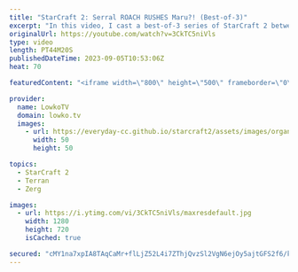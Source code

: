 ```yaml
---
title: "StarCraft 2: Serral ROACH RUSHES Maru?! (Best-of-3)"
excerpt: "In this video, I cast a best-of-3 series of StarCraft 2 between Serral, the Finnish Zerg phenom, and Maru, the Korean Terran legend. This series was played during the Masters Coliseum 6, a prestigious tournament featuring the best players from around the world.  In this series Serral surprises Maru with"
originalUrl: https://youtube.com/watch?v=3CkTC5niVls
type: video
length: PT44M20S
publishedDateTime: 2023-09-05T10:53:06Z
heat: 70

featuredContent: "<iframe width=\"800\" height=\"500\" frameborder=\"0\" src=\"https://www.youtube.com/embed/3CkTC5niVls\" allow=\"accelerometer; autoplay; encrypted-media; gyroscope; picture-in-picture\" allowfullscreen></iframe>"

provider:
  name: LowkoTV
  domain: lowko.tv
  images:
    - url: https://everyday-cc.github.io/starcraft2/assets/images/organizations/lowko.tv-50x50.jpg
      width: 50
      height: 50

topics:
  - StarCraft 2
  - Terran
  - Zerg

images:
  - url: https://i.ytimg.com/vi/3CkTC5niVls/maxresdefault.jpg
    width: 1280
    height: 720
    isCached: true

secured: "cMY1na7xpIA8TAqCaMr+flLjZ52L4i7ZThjQvzSl2VgN6ejOy5ajtGFS2f6/kxHyqGkDTDMx/y/3Zg9BBg2h8pNP2OTLsGUsPwnwgE6ppUf6M/WxhLtndRkOzGYdhuUPKLGxzl88NhiLqM2e043+abh2Bp/MZRykZ+CwbCKODP4LBRstbS+fMLgIWEU0ly53bkNwe6wYMqUJe886LQ6D4/QD3RnPdPv/rHXzImzLh3jas6LFxtay5JwklRJXMMsx5H32GPTMuSUI0JPz7MAiOLTtVN1fUuaIjYxg7zaZiPVnc8R+L6p6cbM3CgSF5bGF0R8h6CejBtjo8cD+hQBFQOMzVI2XHSAS9N4SG1CV+z9as3K5Ysyjh2ZxglfKZLLwVgdbWMQvnpL0XMYxG6E+EdHKE/UaW8OQiSm6WM+QAXw=;Vv0o5ktgDBXs8fusXBYZPw=="
---
```


